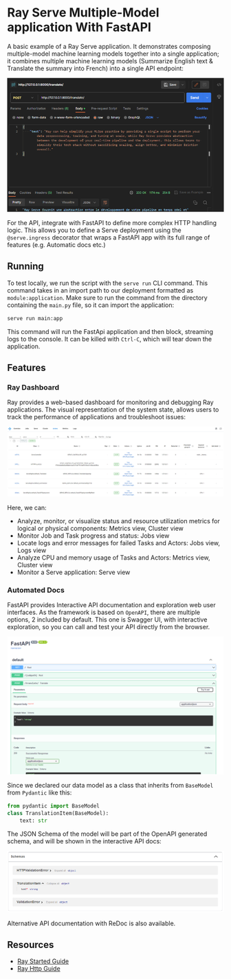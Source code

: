 # Ray Serve Multiple-Model application With FastAPI

A basic example of a Ray Serve application. It demonstrates composing multiple-model machine learning models together into a single application; it combines multiple machine learning models (Summarize English text & Translate the summary into French) into a single API endpoint:

![Ray Summarize & Translate](./img/ray-fastapi.png)

For the API, integrate with FastAPI to define more complex HTTP handling logic. This allows you to define a Serve deployment using the `@serve.ingress` decorator that wraps a FastAPI app with its full range of features (e.g. Automatic docs etc.)

## Running

To test locally, we run the script with the `serve run` CLI command. This command takes in an import path to our deployment formatted as `module:application`. Make sure to run the command from the directory containing the `main.py` file, so it can import the application:

```bash
serve run main:app
```

This command will run the FastApi application and then block, streaming logs to the console. It can be killed with `Ctrl-C`, which will tear down the application.

## Features

### Ray Dashboard

Ray provides a web-based dashboard for monitoring and debugging Ray applications. The visual representation of the system state, allows users to track the performance of applications and troubleshoot issues:

![Ray Dashboard](./img/dashboard.png)

Here, we can:

- Analyze, monitor, or visualize status and resource utilization metrics for logical or physical components: Metrics view, Cluster view
- Monitor Job and Task progress and status: Jobs view
- Locate logs and error messages for failed Tasks and Actors: Jobs view, Logs view
- Analyze CPU and memory usage of Tasks and Actors: Metrics view, Cluster view
- Monitor a Serve application: Serve view

### Automated Docs

FastAPI provides Interactive API documentation and exploration web user interfaces. As the framework is based on `OpenAPI`, there are multiple options, 2 included by default. This one is Swagger UI, with interactive exploration, so you can call and test your API directly from the browser.

![Swagger](./img/swagger.png)

Since we declared our data model as a class that inherits from `BaseModel` from `Pydantic` like this:

```python
from pydantic import BaseModel
class TranslationItem(BaseModel):
    text: str
```

The JSON Schema of the model will be part of the OpenAPI generated schema, and will be shown in the interactive API docs:

![Swagger](./img/schema.png)

Alternative API documentation with ReDoc is also available.

## Resources

- [Ray Started Guide](https://docs.ray.io/en/latest/serve/getting_started.html)
- [Ray Http Guide](https://docs.ray.io/en/latest/serve/http-guide.html)
